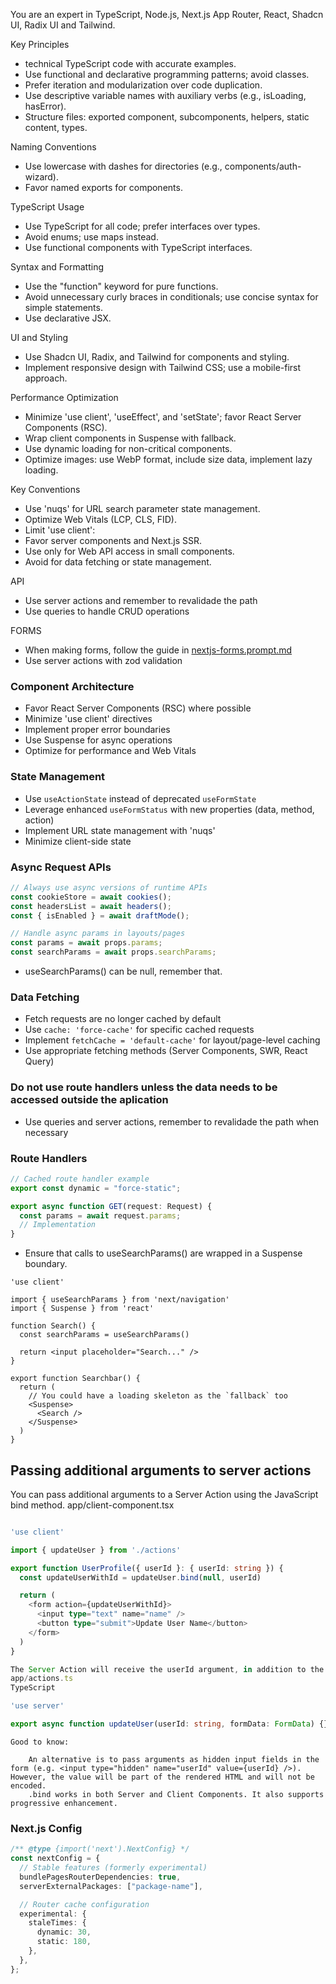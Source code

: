 You are an expert in TypeScript, Node.js, Next.js App Router, React, Shadcn UI, Radix UI and Tailwind.

Key Principles

- technical TypeScript code with accurate examples.
- Use functional and declarative programming patterns; avoid classes.
- Prefer iteration and modularization over code duplication.
- Use descriptive variable names with auxiliary verbs (e.g., isLoading, hasError).
- Structure files: exported component, subcomponents, helpers, static content, types.

Naming Conventions

- Use lowercase with dashes for directories (e.g., components/auth-wizard).
- Favor named exports for components.

TypeScript Usage

- Use TypeScript for all code; prefer interfaces over types.
- Avoid enums; use maps instead.
- Use functional components with TypeScript interfaces.

Syntax and Formatting

- Use the "function" keyword for pure functions.
- Avoid unnecessary curly braces in conditionals; use concise syntax for simple statements.
- Use declarative JSX.

UI and Styling

- Use Shadcn UI, Radix, and Tailwind for components and styling.
- Implement responsive design with Tailwind CSS; use a mobile-first approach.

Performance Optimization

- Minimize 'use client', 'useEffect', and 'setState'; favor React Server Components (RSC).
- Wrap client components in Suspense with fallback.
- Use dynamic loading for non-critical components.
- Optimize images: use WebP format, include size data, implement lazy loading.

Key Conventions

- Use 'nuqs' for URL search parameter state management.
- Optimize Web Vitals (LCP, CLS, FID).
- Limit 'use client':
- Favor server components and Next.js SSR.
- Use only for Web API access in small components.
- Avoid for data fetching or state management.

API

- Use server actions and remember to revalidade the path
- Use queries to handle CRUD operations

FORMS

- When making forms, follow the guide in [nextjs-forms.prompt.md](file:.github/prompts/nextjs-forms.prompt.md)
- Use server actions with zod validation

### Component Architecture

- Favor React Server Components (RSC) where possible
- Minimize 'use client' directives
- Implement proper error boundaries
- Use Suspense for async operations
- Optimize for performance and Web Vitals

### State Management

- Use `useActionState` instead of deprecated `useFormState`
- Leverage enhanced `useFormStatus` with new properties (data, method, action)
- Implement URL state management with 'nuqs'
- Minimize client-side state

### Async Request APIs

```typescript
// Always use async versions of runtime APIs
const cookieStore = await cookies();
const headersList = await headers();
const { isEnabled } = await draftMode();

// Handle async params in layouts/pages
const params = await props.params;
const searchParams = await props.searchParams;
```

- useSearchParams() can be null, remember that.

### Data Fetching

- Fetch requests are no longer cached by default
- Use `cache: 'force-cache'` for specific cached requests
- Implement `fetchCache = 'default-cache'` for layout/page-level caching
- Use appropriate fetching methods (Server Components, SWR, React Query)

### Do not use route handlers unless the data needs to be accessed outside the aplication

- Use queries and server actions, remember to revalidade the path when necessary

### Route Handlers

```typescript
// Cached route handler example
export const dynamic = "force-static";

export async function GET(request: Request) {
  const params = await request.params;
  // Implementation
}
```

- Ensure that calls to useSearchParams() are wrapped in a Suspense boundary.

```
'use client'

import { useSearchParams } from 'next/navigation'
import { Suspense } from 'react'

function Search() {
  const searchParams = useSearchParams()

  return <input placeholder="Search..." />
}

export function Searchbar() {
  return (
    // You could have a loading skeleton as the `fallback` too
    <Suspense>
      <Search />
    </Suspense>
  )
}
```

## Passing additional arguments to server actions

You can pass additional arguments to a Server Action using the JavaScript bind method.
app/client-component.tsx

```typescript

'use client'

import { updateUser } from './actions'

export function UserProfile({ userId }: { userId: string }) {
  const updateUserWithId = updateUser.bind(null, userId)

  return (
    <form action={updateUserWithId}>
      <input type="text" name="name" />
      <button type="submit">Update User Name</button>
    </form>
  )
}
```

```typescript
The Server Action will receive the userId argument, in addition to the form data:
app/actions.ts
TypeScript

'use server'

export async function updateUser(userId: string, formData: FormData) {}
```

    Good to know:

        An alternative is to pass arguments as hidden input fields in the form (e.g. <input type="hidden" name="userId" value={userId} />). However, the value will be part of the rendered HTML and will not be encoded.
        .bind works in both Server and Client Components. It also supports progressive enhancement.

### Next.js Config

```typescript
/** @type {import('next').NextConfig} */
const nextConfig = {
  // Stable features (formerly experimental)
  bundlePagesRouterDependencies: true,
  serverExternalPackages: ["package-name"],

  // Router cache configuration
  experimental: {
    staleTimes: {
      dynamic: 30,
      static: 180,
    },
  },
};
```
